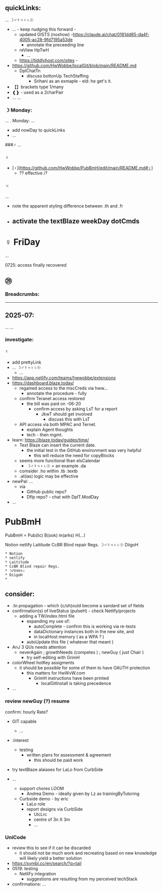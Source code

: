 
## quickLinks:
... ☽♂☿♃♀♄☉

- ... - keep nudging this forward -
  - updated GISTS (noshow)
  -https://claude.ai/chat/0181dd85-da4f-4005-ac28-9fd7195a53de
    - annotate the preceeding line
  - reView HpTwH
    - ... 
  - https://tiddlyhost.com/sites -
- https://github.com/HwWobbe/localGit/blob/main/README.md
  - DplChatTn
    - discuss bottonUp TechStaffing
      - Srihani as an exmaple - eld: he get's it.
-  【】brackets type 1/many
  - ❰❱ - used as a 2charPair
  - ... ...

### ☽ Monday:
...
. Monday: ... 
- add nowDay to quickLinks
- ...

###♂
...

### ♀
- [♀](https://github.com/HwWobbe/PubBmH/edit/main/README.md#♀]
  - ?? effective /?

### ♃
...

- note the apparent styling difference between .th and .fr
- activate the textBlaze weekDay dotCmds
  - 

# ♀ FriDay
...

0725: access finally recovered


## ㉙



### Breadcrumbs:

<hr>

## 2025-07:
... ...

### investigate:
#### ☿
- add prettyLink 
- ... ☽♂☿♃♀♄☉
  - ...
- https://app.netlify.com/teams/hwwobbe/extensions
- https://dashboard.blaze.today/
  - regained access to the mscCreds via hww...
    - annotate the procedure - fully
  - confirm Teranet access restored
    - the bill was paid on -06-20
      - confirm access by asking LsT for a report
        - JkwT should get involved
          - discuss this with LsT
  - API access via both MPAC and Ternet.
    - explain Agent thoughts
    - tech - then mgmt.
- learn: https://blaze.today/guides/time/
  - Text Blaze can insert the current date.
    - the initial test in the GitHub environment was very helpful
      - this will reduce the need for copyBlocks
  - seems more functional than elsCalendar
    - ☽♂☿♃♀♄☉ = an example .da
  - comsider .ho within .tb .textb 
  - .al(ias) logic may be effective
- newPal: ...
  - via
    - GitHub public repo?
    - DfIp repo? - chat with DplT.ModDay
- ...
 
# PubBmH
PubBmH = Pub(lic)  B(ook) m(arks) H(...)

Notion
netlify
Laititude
CcBR Blind repair Regs.
☽♂☿♃♀♄☉
DiigoH

	* Notion
	* netlify
	* Laititude
	* CcBR Blind repair Regs.
	* ☽♂☿♃♀♄☉
	* DiigoH
	* 

## consider:
- .tn propagation - which {c/sh)ould become a sandard set of fields
- confirmation(s) of liveStatus (pulseH) - check Netlify/projects
  - adding a TW/index.html file
    - expanding my use of:
      -  autoComplete - confirm this is working via re-tests
      -  dataDictionary instances both in the new site, and
      -  in localHost memory ( as a WPA ? )
    - autoUpdate this file ( whatever that meant )
- AnJ 3 QUs needs attention
  - neverAgain ; growthNeeds (competes ) ; newGuy ( just Chair )
    - try self-editing with GrimH
- colorWheel hotKey assigments
  - it should be possible for some of them to have OAUTH protection
    - this matters for HwWvW.com
      - GrimH instructions have been printed
        - localGitInstall is taking precedence 
- ...

### review newGuy (?) resume
confirm: hourly Rate?
- GIT capable
  - ...
- :interest
  - testing
    - written plans for assessment & agreement
      - this should be paid work

- try textBlaze alaiases for LaLo from CurbSide

- ...
  - support chores
    LOOM
      - Andrea Demo - ideally given by Lz as trainingByTutoring
  - Curbside demo - by eric
    - LaLo role
    - report designs via CurbSide
      - UlcLrc
      - centre of 3n X 3m
      - ...
### UniCode

- review this to see if it can be discarded
  - it should not be much work and recreating based on new knowledge will likely yield a better solution
- https://symbl.cc/en/search/?q=tail
- 0519: testing
  - NetliFy integration
    - suggestions are resulting from my perceived techStack
- confirmations: ...
